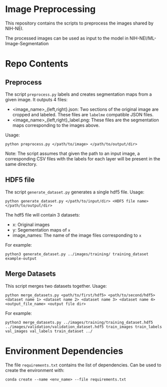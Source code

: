 # Image Preprocessing

This repository contains the scripts to preprocess the images shared by NIH-NEI.

The processed images can be used as input to the model in NIH-NEI/ML-Image-Segmentation

# Repo Contents

## Preprocess

The script `preprocess.py` labels and creates segmentation maps from a given image. It outputs 4 files:
- <image_name>_{left,right}.json: Two sections of the original image are cropped and labeled. These files are `labelme`
compatible JSON files.
- <image_name>_{left,right}_label.png: These files are the segmentation maps corresponding to the images above.

Usage:

`python preprocess.py </path/to/image> </path/to/output/dir>`

Note: The script assumes that given the path to an input image, a corresponding CSV files with the labels for each layer will
be present in the same directory.

## HDF5 file

The script `generate_dataset.py` generates a single hdf5 file. Usage:

`python generate_dataset.py </path/to/input/dir> <HDF5 file name> </path/to/output/dir>`

The hdf5 file will contain 3 datasets:
- x: Original images
- y: Segementation maps of `x`
- image_names: The name of the image files corresponding to `x`

For example:

`python3 generate_dataset.py ../images/training/ training_dataset  example-output`

## Merge Datasets

This script merges two datasets together. Usage:

`python merge_datasets.py <path/to/first/hdf5> <path/to/second/hdf5> <dataset name 1> <dataset name 2> <dataset name 3> <dataset name 4> <output_file_name> <output file dir>`

For example:

`python3 merge_datasets.py ../images/training/training_dataset.hdf5 ../images/validation/validation_dataset.hdf5 train_images train_labels val_images val_labels train_dataset ../`

# Environment Dependencies

The file `requirements.txt` contains the list of dependencies. Can be used to create the environment with:

`conda create --name <env_name> --file requirements.txt`